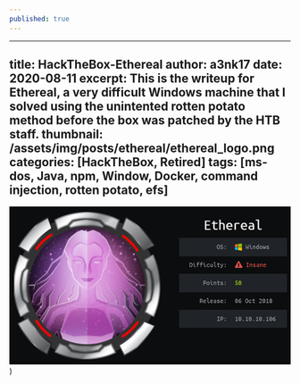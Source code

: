 ```yaml
---
published: true
---
```

---
title: HackTheBox-Ethereal
author: a3nk17
date: 2020-08-11 
excerpt: This is the writeup for Ethereal, a very difficult Windows machine that I solved using the unintented rotten potato method before the box was patched by the HTB staff.
thumbnail: /assets/img/posts/ethereal/ethereal_logo.png
categories: [HackTheBox, Retired]
tags: [ms-dos, Java, npm, Window, Docker, command injection, rotten potato, efs]
---

![info](/assets/img/posts/ethereal/ethereal_logo.png))

